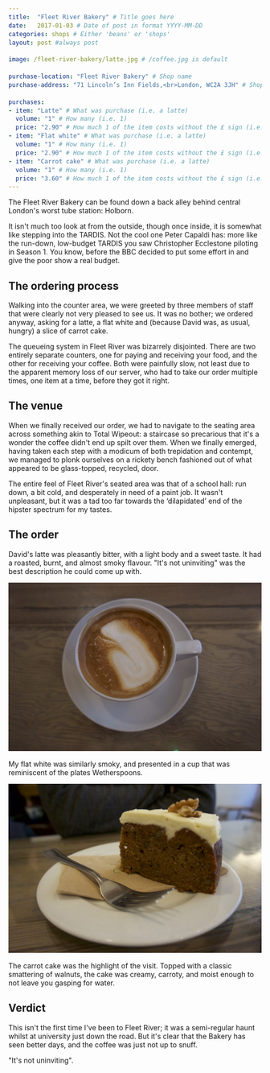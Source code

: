 ```yaml
---
title:  "Fleet River Bakery" # Title goes here
date:   2017-01-03 # Date of post in format YYYY-MM-DD 
categories: shops # Either 'beans' or 'shops'
layout: post #always post

image: /fleet-river-bakery/latte.jpg # /coffee.jpg is default

purchase-location: "Fleet River Bakery" # Shop name
purchase-address: "71 Lincoln’s Inn Fields,<br>London, WC2A 3JH" # Shop address

purchases:
- item: "Latte" # What was purchase (i.e. a latte)  
  volume: "1" # How many (i.e. 1)
  price: "2.90" # How much 1 of the item costs without the £ sign (i.e. 3.50)
- item: "Flat white" # What was purchase (i.e. a latte)  
  volume: "1" # How many (i.e. 1)
  price: "2.90" # How much 1 of the item costs without the £ sign (i.e. 3.50)
- item: "Carrot cake" # What was purchase (i.e. a latte)  
  volume: "1" # How many (i.e. 1)
  price: "3.60" # How much 1 of the item costs without the £ sign (i.e. 3.50)
---
```


The Fleet River Bakery can be found down a back alley behind central London's worst tube station: Holborn. 

It isn't much too look at from the outside, though once inside, it is somewhat like stepping into the TARDIS. Not the cool one Peter Capaldi has: more like the run-down, low-budget TARDIS you saw Christopher Ecclestone piloting in Season 1. You know, before the BBC decided to put some effort in and give the poor show a real budget.

## The ordering process

Walking into the counter area, we were greeted by three members of staff that were clearly not very pleased to see us. It was no bother; we ordered anyway, asking for a latte, a flat white and (because David was, as usual, hungry) a slice of carrot cake.

The queueing system in Fleet River was bizarrely disjointed. There are two entirely separate counters, one for paying and receiving your food, and the other for receiving your coffee. Both were painfully slow, not least due to the apparent memory loss of our server, who had to take our order multiple times, one item at a time, before they got it right.

## The venue

When we finally received our order, we had to navigate to the seating area across something akin to Total Wipeout: a staircase so precarious that it's a wonder the coffee didn't end up spilt over them. When we finally emerged, having taken each step with a modicum of both trepidation and contempt, we managed to plonk ourselves on a rickety bench fashioned out of what appeared to be glass-topped, recycled, door. 

The entire feel of Fleet River's seated area was that of a school hall: run down, a bit cold, and desperately in need of a paint job. It wasn't unpleasant, but it was a tad too far towards the ‘dilapidated’ end of the hipster spectrum for my tastes.

## The order

David's latte was pleasantly bitter, with a light body and a sweet taste. It had a roasted, burnt, and almost smoky flavour. "It's not uninviting" was the best description he could come up with.

![](../images/fleet-river-bakery/flatwhite1.jpg "Flat white")

My flat white was similarly smoky, and presented in a cup that was reminiscent of the plates Wetherspoons. 

![](../images/fleet-river-bakery/carrotcake2.jpg "Carrot cake")

The carrot cake was the highlight of the visit. Topped with a classic smattering of walnuts, the cake was creamy, carroty, and moist enough to not leave you gasping for water.

## Verdict

This isn't the first time I've been to Fleet River; it was a semi-regular haunt whilst at university just down the road. But it's clear that the Bakery has seen better days, and the coffee was just not up to snuff. 

"It's not uninviting".